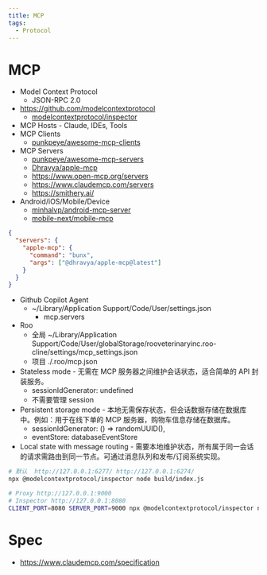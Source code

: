 ```yaml
---
title: MCP
tags:
  - Protocol
---
```


# MCP

- Model Context Protocol
  - JSON-RPC 2.0
- https://github.com/modelcontextprotocol
  - [modelcontextprotocol/inspector](https://github.com/modelcontextprotocol/inspector)
- MCP Hosts - Claude, IDEs, Tools
- MCP Clients
  - [punkpeye/awesome-mcp-clients](https://github.com/punkpeye/awesome-mcp-clients)
- MCP Servers
  - [punkpeye/awesome-mcp-servers](https://github.com/punkpeye/awesome-mcp-servers)
  - [Dhravya/apple-mcp](https://github.com/Dhravya/apple-mcp)
  - https://www.open-mcp.org/servers
  - https://www.claudemcp.com/servers
  - https://smithery.ai/
- Android/iOS/Mobile/Device
  - [minhalvp/android-mcp-server](https://github.com/minhalvp/android-mcp-server)
  - [mobile-next/mobile-mcp](https://github.com/mobile-next/mobile-mcp)

```json
{
  "servers": {
    "apple-mcp": {
      "command": "bunx",
      "args": ["@dhravya/apple-mcp@latest"]
    }
  }
}
```

- Github Copilot Agent
  - ~/Library/Application Support/Code/User/settings.json
    - mcp.servers
- Roo
  - 全局 ~/Library/Application Support/Code/User/globalStorage/rooveterinaryinc.roo-cline/settings/mcp_settings.json
  - 项目 ./.roo/mcp.json
- Stateless mode - 无需在 MCP 服务器之间维护会话状态，适合简单的 API 封装服务。
  - sessionIdGenerator: undefined
  - 不需要管理 session
- Persistent storage mode - 本地无需保存状态，但会话数据存储在数据库中。例如：用于在线下单的 MCP 服务器，购物车信息存储在数据库。
  - sessionIdGenerator: () => randomUUID(),
  - eventStore: databaseEventStore
- Local state with message routing - 需要本地维护状态，所有属于同一会话的请求需路由到同一节点。可通过消息队列和发布/订阅系统实现。

```bash
# 默认  http://127.0.0.1:6277/ http://127.0.0.1:6274/
npx @modelcontextprotocol/inspector node build/index.js

# Proxy http://127.0.0.1:9000
# Inspector http://127.0.0.1:8080
CLIENT_PORT=8080 SERVER_PORT=9000 npx @modelcontextprotocol/inspector node build/index.js
```

# Spec

- https://www.claudemcp.com/specification
